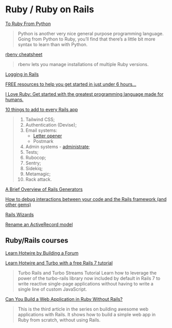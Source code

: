 # Ruby / Ruby on Rails

[To Ruby From Python](https://www.ruby-lang.org/en/documentation/ruby-from-other-languages/to-ruby-from-python/)

> Python is another very nice general purpose programming language. Going from Python to Ruby, you’ll find that there’s a little bit more syntax to learn than with Python.

[rbenv cheatsheet](https://devhints.io/rbenv)

> rbenv lets you manage installations of multiple Ruby versions.

[Logging in Rails](https://blog.appsignal.com/2023/03/01/making-the-most-of-your-logs-in-rails.html)

[FREE resources to help you get started in just under 6 hours...](https://dev.to/thecodepixi/a-ruby-on-rails-roadmap-34i4)

[I Love Ruby: Get started with the greatest programming language made for humans.](https://i-love-ruby.gitlab.io/)

[10 things to add to every Rails app ](https://dev.to/phawk/10-things-i-add-to-every-rails-app-3fag)

> 1. Tailwind CSS;
> 2. Authentication (Devise);
> 3. Email systems:
>     * [Letter opener](https://github.com/fgrehm/letter_opener_web)
>     * Postmark
> 4. Admin systems - [administrate](https://administrate-demo.herokuapp.com/);
> 5. Tests;
> 6. Rubocop;
> 7. Sentry;
> 8. Sidekiq;
> 9. Metamagic;
> 10. Rack attack.

[A Brief Overview of Rails Generators ](https://dev.to/deliaconstantino/a-brief-overview-of-rails-generators-47n8)

[How to debug interactions between your code and the Rails framework (and other gems)](https://dev.to/appland/how-to-watch-your-code-interacting-with-rails-5894)

[Rails Wizards](https://jonsully.net/blog/rails-wizards-part-one/)

[Rename an ActiveRecord model](https://marouenbousnina.com/tutorials/2018-06-11-rename-activerecord-model/)

## Ruby/Rails courses

[Learn Hotwire by Building a Forum](https://store.afomera.dev/view/courses/learn-hotwire/681541-getting-started/1974282-bootstrapping-our-rails-app)

[Learn Hotwire and Turbo with a free Rails 7 tutorial](https://www.hotrails.dev/turbo-rails)

> Turbo Rails and Turbo Streams Tutorial
> Learn how to leverage the power of the turbo-rails library now included by default in Rails 7 to write reactive single-page applications without having to write a single line of custom JavaScript.

[Can You Build a Web Application in Ruby Without Rails?](https://www.akshaykhot.com/building-web-application-without-rails/)

> This is the third article in the series on building awesome web applications with Rails. It shows how to build a simple web app in Ruby from scratch, without using Rails.
